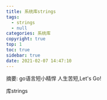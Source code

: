 ```yaml
---
title: 系统库strings
tags:
  - strings
  - null
categories: 系统库
copyright: true
top: 1
toc: true
sidebar: true
date: 2021-02-07 14:47:10
---
```

摘要:
    go语言短小精悍
    人生苦短,Let's Go!
    
<!-- more -->

库strings